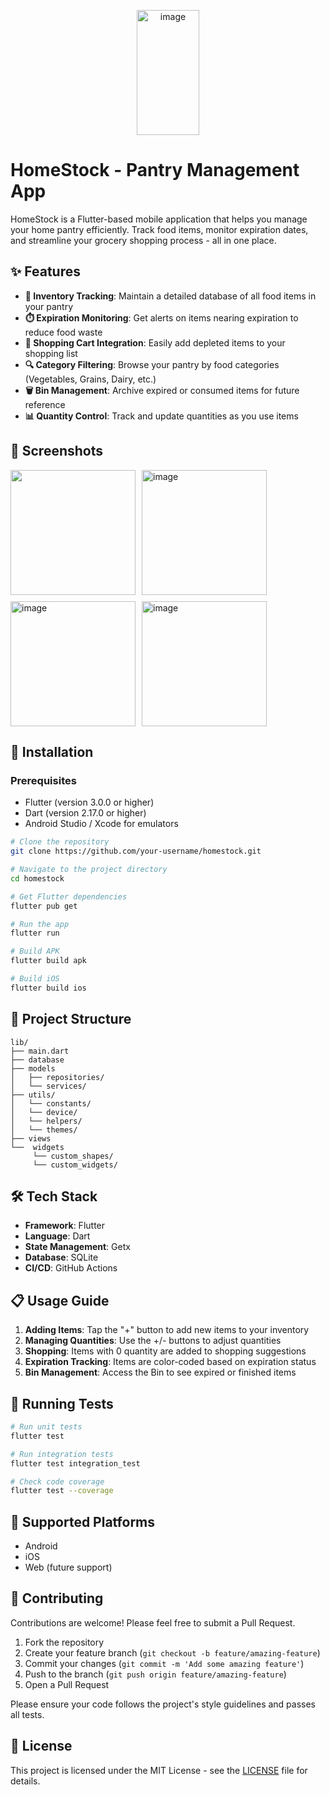 
<p align="center">
  <img src="https://github.com/user-attachments/assets/e4156030-dc6a-4b9f-8c5d-dbd62c86c5a6" width="100" height="200" alt="image" />
</p>

# HomeStock - Pantry Management App

HomeStock is a Flutter-based mobile application that helps you manage your home pantry efficiently. Track food items, monitor expiration dates, and streamline your grocery shopping process - all in one place.

## ✨ Features

- **🍎 Inventory Tracking**: Maintain a detailed database of all food items in your pantry  
- **⏱️ Expiration Monitoring**: Get alerts on items nearing expiration to reduce food waste  
- **🛒 Shopping Cart Integration**: Easily add depleted items to your shopping list  
- **🔍 Category Filtering**: Browse your pantry by food categories (Vegetables, Grains, Dairy, etc.)  
- **🗑️ Bin Management**: Archive expired or consumed items for future reference  
- **📊 Quantity Control**: Track and update quantities as you use items  

## 📸 Screenshots

<div style="display: flex; flex-wrap: wrap; gap: 10px;">
  <img src="https://github.com/user-attachments/assets/0b7a16fa-c675-44eb-a9bb-c0743a432e25" width="200" />
  <img width="200"alt="image" src="https://github.com/user-attachments/assets/39bee62a-5040-4b2e-aed7-0efee6663c32" />
  <img width="200" alt="image" src="https://github.com/user-attachments/assets/6cd351d5-f2ed-45bf-be5b-a32990403512" />
<img width="200" alt="image" src="https://github.com/user-attachments/assets/1dda0e27-d0e6-43b2-943e-df7612db2639" />
</div>

## 🚀 Installation

### Prerequisites
- Flutter (version 3.0.0 or higher)  
- Dart (version 2.17.0 or higher)  
- Android Studio / Xcode for emulators  

```bash
# Clone the repository
git clone https://github.com/your-username/homestock.git

# Navigate to the project directory
cd homestock

# Get Flutter dependencies
flutter pub get

# Run the app
flutter run

# Build APK
flutter build apk

# Build iOS
flutter build ios
````


## 🔧 Project Structure

```
lib/
├── main.dart
├── database
├── models
│   ├── repositories/
│   └── services/
├── utils/
│   └── constants/
│   └── device/
│   └── helpers/
│   └── themes/
├── views
└──  widgets
     └── custom_shapes/
     └── custom_widgets/
```



## 🛠️ Tech Stack

* **Framework**: Flutter
* **Language**: Dart
* **State Management**: Getx
* **Database**: SQLite
* **CI/CD**: GitHub Actions

## 📋 Usage Guide

1. **Adding Items**: Tap the "+" button to add new items to your inventory
2. **Managing Quantities**: Use the +/- buttons to adjust quantities
3. **Shopping**: Items with 0 quantity are added to shopping suggestions
4. **Expiration Tracking**: Items are color-coded based on expiration status
5. **Bin Management**: Access the Bin to see expired or finished items

## 🧪 Running Tests

```bash
# Run unit tests
flutter test

# Run integration tests
flutter test integration_test

# Check code coverage
flutter test --coverage
```

## 📱 Supported Platforms

* Android
* iOS
* Web (future support)

## 🔄 Contributing

Contributions are welcome! Please feel free to submit a Pull Request.

1. Fork the repository
2. Create your feature branch (`git checkout -b feature/amazing-feature`)
3. Commit your changes (`git commit -m 'Add some amazing feature'`)
4. Push to the branch (`git push origin feature/amazing-feature`)
5. Open a Pull Request

Please ensure your code follows the project's style guidelines and passes all tests.

## 📝 License

This project is licensed under the MIT License - see the [LICENSE](LICENSE) file for details.
